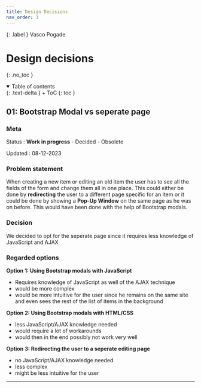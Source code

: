 ```yaml
---
title: Design Decisions
nav_order: 3
---
```


{: .label }
Vasco Pogade

# Design decisions
{: .no_toc }

<details open markdown="block">
{: .text-delta }
<summary>Table of contents</summary>
+ ToC
{: toc }
</details>

## 01: Bootstrap Modal vs seperate page

### Meta

Status
: **Work in progress** - Decided - Obsolete

Updated
: 08-12-2023

### Problem statement

When creating a new item or editing an old item the user has to see all the fields of the form and change them all in one place. This could either be done by **redirecting** the user to a different page specific for an item or it could be done by showing a **Pop-Up Window** on the same page as he was on before. This would have been done with the help of Bootstrap modals.

### Decision

We decided to opt for the seperate page since it requires less knowledge of JavaScript and AJAX

### Regarded options

**Option 1: Using Bootstrap modals with JavaScript**
- Requires knowledge of JavaScript as well of the AJAX technique
- would be more complex
- would be more intuitive for the user since he remains on the same site and even sees the rest of the list of items in the background

**Option 2: Using Bootstrap modals with  HTML/CSS**
- less JavaScript/AJAX knowledge needed
- would require a lot of workarounds
- would then in the end possibly not work very well

**Option 3: Redirecting the user to a seperate editing page**
- no JavaScript/AJAX knowledge needed
- less complex
- might be less intuitive for the user


---